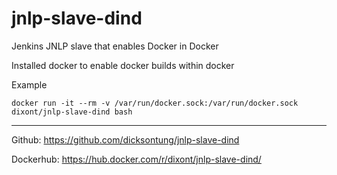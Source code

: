 # jnlp-slave-dind
Jenkins JNLP slave that enables Docker in Docker

Installed docker to enable docker builds within docker

Example
```
docker run -it --rm -v /var/run/docker.sock:/var/run/docker.sock dixont/jnlp-slave-dind bash
```

---
Github: https://github.com/dicksontung/jnlp-slave-dind

Dockerhub: https://hub.docker.com/r/dixont/jnlp-slave-dind/